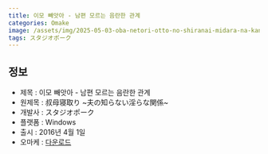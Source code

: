 ```yaml
---
title: 이모 빼앗아 - 남편 모르는 음란한 관계
categories: Omake
image: /assets/img/2025-05-03-oba-netori-otto-no-shiranai-midara-na-kankei-1.jpg
tags: スタジオポーク 
---
```


## 정보

* 제목 : 이모 빼앗아 - 남편 모르는 음란한 관계
* 원제목 : 叔母寝取り ~夫の知らない淫らな関係~
* 개발사 : スタジオポーク
* 플랫폼 : Windows
* 출시 : 2016년 4월 1일
* 오마케 : [다운로드](/assets/omake/oba-netori-otto-no-shiranai-midara-na-kankei.zip)
